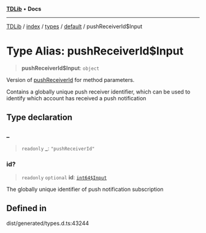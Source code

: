 [**TDLib**](../../../../../../README.md) • **Docs**

***

[TDLib](../../../../../../modules.md) / [index](../../../../../README.md) / [types](../../../README.md) / [default](../README.md) / pushReceiverId$Input

# Type Alias: pushReceiverId$Input

> **pushReceiverId$Input**: `object`

Version of [pushReceiverId](pushReceiverId-1.md) for method parameters.

Contains a globally unique push receiver identifier, which can be used to identify which account has received a push notification

## Type declaration

### \_

> `readonly` **\_**: `"pushReceiverId"`

### id?

> `readonly` `optional` **id**: [`int64$Input`](int64$Input-1.md)

The globally unique identifier of push notification subscription

## Defined in

dist/generated/types.d.ts:43244
